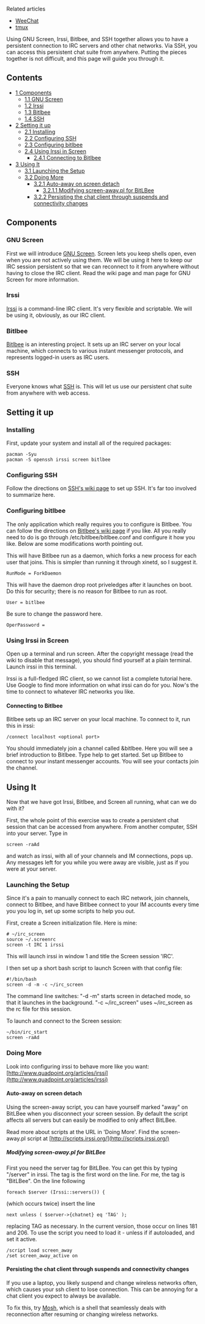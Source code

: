 Related articles

*   [WeeChat](/index.php/WeeChat "WeeChat")
*   [tmux](/index.php/Tmux "Tmux")

Using GNU Screen, Irssi, Bitlbee, and SSH together allows you to have a persistent connection to IRC servers and other chat networks. Via SSH, you can access this persistent chat suite from anywhere. Putting the pieces together is not difficult, and this page will guide you through it.

## Contents

*   [1 Components](#Components)
    *   [1.1 GNU Screen](#GNU_Screen)
    *   [1.2 Irssi](#Irssi)
    *   [1.3 Bitlbee](#Bitlbee)
    *   [1.4 SSH](#SSH)
*   [2 Setting it up](#Setting_it_up)
    *   [2.1 Installing](#Installing)
    *   [2.2 Configuring SSH](#Configuring_SSH)
    *   [2.3 Configuring bitlbee](#Configuring_bitlbee)
    *   [2.4 Using Irssi in Screen](#Using_Irssi_in_Screen)
        *   [2.4.1 Connecting to Bitlbee](#Connecting_to_Bitlbee)
*   [3 Using It](#Using_It)
    *   [3.1 Launching the Setup](#Launching_the_Setup)
    *   [3.2 Doing More](#Doing_More)
        *   [3.2.1 Auto-away on screen detach](#Auto-away_on_screen_detach)
            *   [3.2.1.1 Modifying screen-away.pl for BitLBee](#Modifying_screen-away.pl_for_BitLBee)
        *   [3.2.2 Persisting the chat client through suspends and connectivity changes](#Persisting_the_chat_client_through_suspends_and_connectivity_changes)

## Components

### GNU Screen

First we will introduce [GNU Screen](/index.php/GNU_Screen "GNU Screen"). Screen lets you keep shells open, even when you are not actively using them. We will be using it here to keep our IRC session persistent so that we can reconnect to it from anywhere without having to close the IRC client. Read the wiki page and man page for GNU Screen for more information.

### Irssi

[Irssi](/index.php/Irssi "Irssi") is a command-line IRC client. It's very flexible and scriptable. We will be using it, obviously, as our IRC client.

### Bitlbee

[Bitlbee](/index.php/Bitlbee "Bitlbee") is an interesting project. It sets up an IRC server on your local machine, which connects to various instant messenger protocols, and represents logged-in users as IRC users.

### SSH

Everyone knows what [SSH](/index.php/SSH "SSH") is. This will let us use our persistent chat suite from anywhere with web access.

## Setting it up

### Installing

First, update your system and install all of the required packages:

```
pacman -Syu
pacman -S openssh irssi screen bitlbee

```

### Configuring SSH

Follow the directions on [SSH's wiki page](/index.php/SSH "SSH") to set up SSH. It's far too involved to summarize here.

### Configuring bitlbee

The only application which really requires you to configure is Bitlbee. You can follow the directions on [Bitlbee's wiki page](/index.php/Bitlbee "Bitlbee") if you like. All you really need to do is go through /etc/bitlbee/bitlbee.conf and configure it how you like. Below are some modifications worth pointing out.

This will have Bitlbee run as a daemon, which forks a new process for each user that joins. This is simpler than running it through xinetd, so I suggest it.

```
RunMode = ForkDaemon

```

This will have the daemon drop root priveledges after it launches on boot. Do this for security; there is no reason for Bitlbee to run as root.

```
User = bitlbee

```

Be sure to change the password here.

```
OperPassword = 

```

### Using Irssi in Screen

Open up a terminal and run screen. After the copyright message (read the wiki to disable that message), you should find yourself at a plain terminal. Launch irssi in this terminal.

Irssi is a full-fledged IRC client, so we cannot list a complete tutorial here. Use Google to find more information on what irssi can do for you. Now's the time to connect to whatever IRC networks you like.

#### Connecting to Bitlbee

Bitlbee sets up an IRC server on your local machine. To connect to it, run this in irssi:

```
/connect localhost <optional port>

```

You should immediately join a channel called &bitlbee. Here you will see a brief introduction to Bitlbee. Type help to get started. Set up Bitlbee to connect to your instant messenger accounts. You will see your contacts join the channel.

## Using It

Now that we have got Irssi, Bitlbee, and Screen all running, what can we do with it?

First, the whole point of this exercise was to create a persistent chat session that can be accessed from anywhere. From another computer, SSH into your server. Type in

```
screen -raAd 

```

and watch as irssi, with all of your channels and IM connections, pops up. Any messages left for you while you were away are visible, just as if you were at your server.

### Launching the Setup

Since it's a pain to manually connect to each IRC network, join channels, connect to Bitlbee, and have Bitlbee connect to your IM accounts every time you you log in, set up some scripts to help you out.

First, create a Screen initialization file. Here is mine:

```
# ~/irc_screen
source ~/.screenrc
screen -t IRC 1 irssi

```

This will launch irssi in window 1 and title the Screen session 'IRC'.

I then set up a short bash script to launch Screen with that config file:

```
#!/bin/bash
screen -d -m -c ~/irc_screen

```

The command line switches: "-d -m" starts screen in detached mode, so that it launches in the background. "-c ~/irc_screen" uses ~/irc_screen as the rc file for this session.

To launch and connect to the Screen session:

```
~/bin/irc_start
screen -raAd

```

### Doing More

Look into configuring irssi to behave more like you want: [http://www.quadpoint.org/articles/irssi](http://www.quadpoint.org/articles/irssi)

#### Auto-away on screen detach

Using the screen-away script, you can have yourself marked "away" on BitLBee when you disconnect your screen session. By default the script affects all servers but can easily be modified to only affect BitLBee.

Read more about scripts at the URL in 'Doing More'. Find the screen-away.pl script at [http://scripts.irssi.org/](http://scripts.irssi.org/)

##### Modifying screen-away.pl for BitLBee

First you need the server tag for BitLBee. You can get this by typing "/server" in irssi. The tag is the first word on the line. For me, the tag is "BitLBee". On the line following

```
foreach $server (Irssi::servers()) {

```

(which occurs twice) insert the line

```
next unless ( $server->{chatnet} eq 'TAG' );

```

replacing TAG as necessary. In the current version, those occur on lines 181 and 206. To use the script you need to load it - unless if if autoloaded, and set it active.

```
/script load screen_away
/set screen_away_active on

```

#### Persisting the chat client through suspends and connectivity changes

If you use a laptop, you likely suspend and change wireless networks often, which causes your ssh client to lose connection. This can be annoying for a chat client you expect to always be available.

To fix this, try [Mosh](/index.php/Secure_Shell#Mosh "Secure Shell"), which is a shell that seamlessly deals with reconnection after resuming or changing wireless networks.